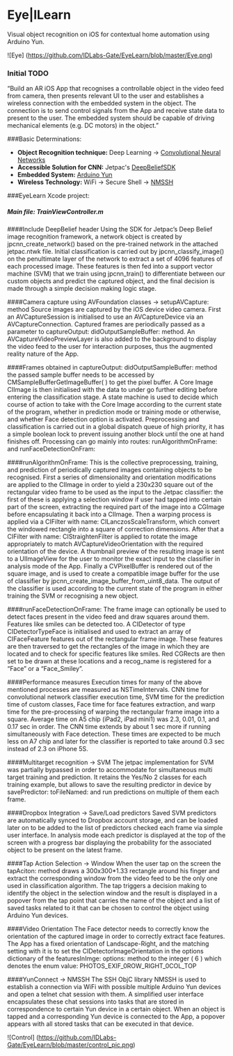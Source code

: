 # Eye|lLearn
Visual object recognition on iOS for contextual home automation using Arduino Yun.

![Eye] (https://github.com/IDLabs-Gate/EyeLearn/blob/master/Eye.png)

### Initial TODO

“Build an AR iOS App that recognises a controllable object in the video feed from camera, then presents relevant UI to the user and establishes a wireless connection with the embedded system in the object. The connection is to send control signals from the App and receive state data to present to the user. The embedded system should be capable of driving mechanical elements (e.g. DC motors) in the object.”

###Basic Determinations:
- **Object Recognition technique:** Deep Learning 
-> [Convolutional Neural Networks]
- **Accessible Solution for CNN:** Jetpac's [DeepBeliefSDK]
- **Embedded System:** [Arduino Yun]
- **Wireless Technology:** WiFi -> Secure Shell -> [NMSSH]

###EyeLearn Xcode project:

##### Main file: TrainViewController.m

####Include DeepBelief header
Using the SDK for Jetpac’s Deep Belief image recognition framework, a network object is created by jpcnn_create_network() based on the pre-trained network in the attached jetpac.ntwk file. Initial classification is carried out by jpcnn_classify_image() on the penultimate layer of the network to extract a set of 4096 features of each processed image. These features is then fed into a support vector machine (SVM) that we train using jpcnn_train() to differentiate between our custom objects and predict the captured object, and the final decision is made through a simple decision making logic stage.

####Camera capture using AVFoundation classes -> setupAVCapture: method
Source images are captured by the iOS device video camera. First an AVCaptureSession is initialised to use an AVCaptureDevice via an AVCaptureConnection. Captured frames are periodically passed as a parameter to captureOutput: didOutputSampleBuffer: method.
An AVCaptureVideoPreviewLayer  is also added to the background to display the video feed to the user for interaction purposes, thus the augmented reality nature of the App.

####Frames obtained in captureOutput: didOutputSampleBuffer: method 
the passed sample buffer needs to be accessed by CMSampleBufferGetImageBuffer( ) to get the pixel buffer. A Core Image CIImage is then initialised with the data to under go further editing before entering the classification stage.
A state machine is used to decide which course of action to take with the Core Image according to the current state of the program, whether in prediction mode or training mode or otherwise, and whether Face detection option is activated.
Preprocessing and classification is carried out in a global dispatch queue of high priority, it has a simple boolean lock to prevent issuing another block until the one at hand finishes off. Processing can go mainly into routes: runAlgorithmOnFrame: and runFaceDetectionOnFram:

####runAlgorithmOnFrame: 
This is the collective preprocessing, training, and prediction of periodically captured images containing objects to be recognised. First a series of dimensionality and orientation modifications are applied to the CIImage in order to yield a 230x230 square out of the rectangular video frame to be used as the input to the Jetpac classifier: the first of these is applying a selection window if user had tapped into certain part of the screen, extracting the required part of the image into a CGImage before encapsulating it back into a CIImage. Then a warping process is applied via a CIFilter with name: CILanczosScaleTransform, which convert the windowed rectangle into a square of correction dimensions. After that a CIFilter with name: CIStraightenFilter is applied to rotate the image appropriately to match AVCaptureVideoOrientation with the required orientation of the device. A thumbnail preview of the resulting image is sent to a UIImageView for the user to monitor the exact input to the classifier in analysis mode of the App.
Finally a CVPixelBuffer is rendered out of the square image, and is used to create a compatible image buffer for the use of classifier by jpcnn_create_image_buffer_from_uint8_data. The output of the classifier is used according to the current state of the program in either training the SVM or recognising a new object.

####runFaceDetectionOnFrame:
The frame image can optionally be used to detect faces present in the video feed and draw squares around them. Features like smiles can be detected too. A CIDetector of type CIDetectorTypeFace is initialised and used to extract an array of CIFaceFeature features out of the rectangular frame image. These features are then traversed to get the rectangles of the image in which they are located and to check for specific features like smiles. Red CGRects are then set to be drawn at these locations and a recog_name is registered for a “Face” or a “Face_Smiley”.

####Performance measures
Execution times for many of the above mentioned processes are measured as NSTimeIntervals. CNN time for convolutional network classifier execution time, SVM time for the prediction time of custom classes, Face time for face features extraction, and warp time for the pre-processing of warping the rectangular frame image into a square. Average time on A5 chip (iPad2, iPad mini1) was 2.3, 0.01, 0.1, and 0.17 sec in order. The CNN time extends by about 1 sec more if running simultaneously with Face detection. These times are expected to be much less on A7 chip and later for the classifier is reported to take around 0.3 sec instead of 2.3 on iPhone 5S.

####Multitarget recognition -> SVM
The jetpac implementation for SVM was partially bypassed in order to accommodate for simultaneous multi target training and prediction. It retains the Yes/No 2 classes for each training example, but allows to save the resulting predictor in device by savePredictor: toFileNamed: and run predictions on multiple of them each frame.

####Dropbox Integration -> Save/Load predictors
Saved SVM predictors are automatically synced to Dropbox account storage, and can be loaded later on to be added to the list of predictors checked each frame via simple user interface. In analysis mode each predictor is displayed at the top of the screen with a progress bar displaying the probability for the associated object to be present on the latest frame.

####Tap Action Selection -> Window 
When the user tap on the screen the tapAciton: method draws a 300x300*1.33 rectangle around his finger and extract the corresponding window from the video feed to be the only one used in classification algorithm. The tap triggers a decision making to identify the object in the selection window and the result is displayed in a popover from the tap point that carries the name of the object and a list of saved tasks related to it that can be chosen to control the object using Arduino Yun devices.

####Video Orientation 
The Face detector needs to correctly know the orientation of the captured image in order to correctly extract face features. The App has a fixed orientation of Landscape-Right, and the matching setting with it is to set the CIDetectorImageOrientation in the options dictionary of the featuresInImge: options: method to the integer ( 6 ) which denotes the enum value: PHOTOS_EXIF_0ROW_RIGHT_0COL_TOP

####YunConnect -> NMSSH
The SSH ObjC library NMSSH is used to establish a connection via WiFi with possible multiple Arduino Yun devices and open a telnet chat session with them. A simplified user interface encapsulates these chat sessions into tasks that are stored in correspondence to certain Yun device in a certain object. When an object is tapped and a corresponding Yun device is connected to the App, a popover appears with all stored tasks that can be executed in that device.

![Control] (https://github.com/IDLabs-Gate/EyeLearn/blob/master/control_pic.png)


[DeepBeliefSDK]:https://github.com/jetpacapp/DeepBeliefSDK
[Convolutional Neural Networks]:http://www.cs.toronto.edu/~fritz/absps/imagenet.pdf
[Arduino Yun]:http://www.arduino.cc/en/Main/ArduinoBoardYun?from=Products.ArduinoYUN
[NMSSH]:https://github.com/Lejdborg/NMSSH

